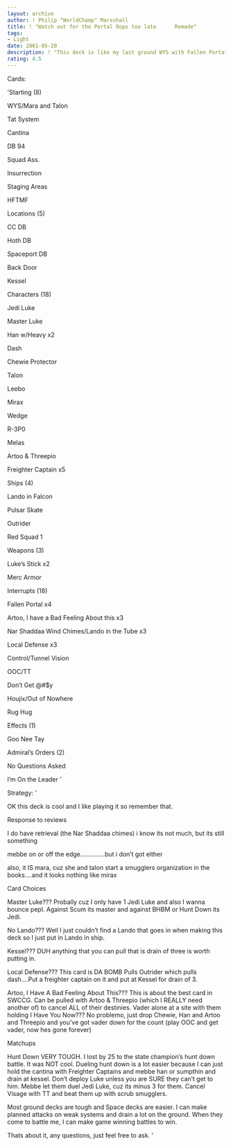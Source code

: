 ```yaml
---
layout: archive
author: ! Philip "WorldChamp" Marschall
title: ! "Watch out for the Portal Oops too late      Remade"
tags:
- Light
date: 2001-05-20
description: ! "This deck is like my last ground WYS with Fallen Portal except better (i think)."
rating: 4.5
---
```

Cards: 

'Starting (8)

WYS/Mara and Talon 

Tat System

Cantina 

DB 94

Squad Ass.

Insurrection

Staging Areas

HFTMF


Locations (5)

CC DB

Hoth DB

Spaceport DB

Back Door

Kessel


Characters (18)

Jedi Luke

Master Luke 

Han w/Heavy x2

Dash 

Chewie Protector

Talon

Leebo

Mirax

Wedge

R-3P0

Melas

Artoo & Threepio

Freighter Captain x5


Ships (4)

Lando in Falcon

Pulsar Skate

Outrider

Red Squad 1


Weapons (3) 

Luke’s Stick x2

Merc Armor


Interrupts (18)

Fallen Portal x4

Artoo, I have a Bad Feeling About this x3

Nar Shaddaa Wind Chimes/Lando in the Tube x3

Local Defense x3

Control/Tunnel Vision

OOC/TT

Don’t Get @#$y

Houjix/Out of Nowhere

Rug Hug


Effects (1)

Goo Nee Tay


Admiral’s Orders (2)

No Questions Asked 

I’m On the Leader '

Strategy: '

OK this deck is cool and I like playing it so remember that.


Response to reviews

I do have retrieval (the Nar Shaddaa chimes) i know its not much, but its still something

mebbe on or off the edge..............but i don’t got either

also, it IS mara, cuz she and talon start a smugglers organization in the books....and it looks nothing like mirax


Card Choices


Master Luke??? Probally cuz I only have 1 Jedi Luke and also I wanna bounce pepl. Against Scum its master and against BHBM or Hunt Down its Jedi.


No Lando??? Well I just couldn’t find a Lando that goes in when making this deck so I just put in Lando in ship.


Kessel??? DUH anything that you can pull that is drain of three is worth putting in.


Local Defense??? This card is DA BOMB Pulls Outrider which pulls dash....Put a freighter captain on it and put at Kessel for drain of 3.


Artoo, I Have A Bad Feeling About This??? This is about the best card in SWCCG. Can be pulled with Artoo & Threepio (which I REALLY need another of) to cancel ALL of their destinies. Vader alone at a site with them holding I Have You Now??? No problemo, just drop Chewie, Han and Artoo and Threepio and you’ve got vader down for the count (play OOC and get vader, now hes gone forever)




Matchups

Hunt Down VERY TOUGH. I lost by 25 to the state champion’s hunt down battle. It was NOT cool. Dueling hunt down is a lot easier because I can just hold the cantina with Freighter Captains and mebbe han or sumpthin and drain at kessel. Don’t deploy Luke unless you are SURE they can’t get to him. Mebbe let them duel Jedi Luke, cuz its minus 3 for them. Cancel Visage with TT and beat them up with scrub smugglers.



Most ground decks are tough and Space decks are easier. I can make planned attacks on weak systems and drain a lot on the ground. When they come to battle me, I can make game winning battles to win. 


Thats about it, any questions, just feel free to ask.   '
